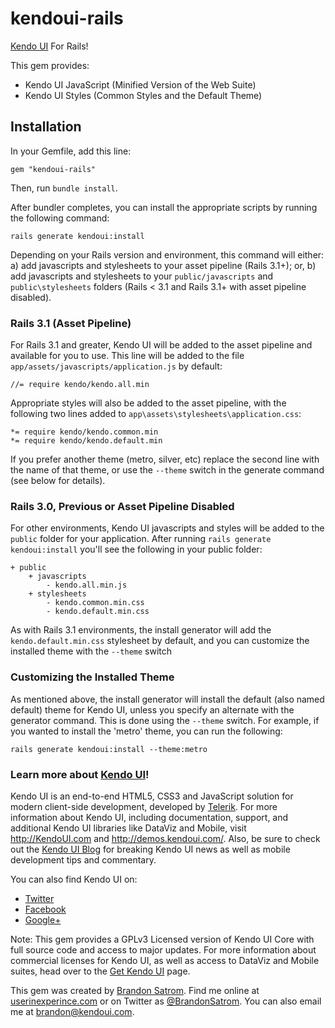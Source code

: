 # kendoui-rails

[Kendo UI](http://www.kendoui.com) For Rails!

This gem provides:

* Kendo UI JavaScript (Minified Version of the Web Suite)
* Kendo UI Styles (Common Styles and the Default Theme)

## Installation

In your Gemfile, add this line:

    gem "kendoui-rails"

Then, run `bundle install`. 

After bundler completes, you can install the appropriate scripts by running the following command:

    rails generate kendoui:install 

Depending on your Rails version and environment, this command will either:
 a) add javascripts and stylesheets to your asset pipeline (Rails 3.1+);
or, b) add javascripts and stylesheets to your `public/javascripts` and `public\stylesheets` folders (Rails < 3.1 and Rails 3.1+ with asset pipeline disabled).

### Rails 3.1 (Asset Pipeline)

For Rails 3.1 and greater, Kendo UI will be added to the asset pipeline and available for you to use. This line will be added to the file `app/assets/javascripts/application.js` by default:

    //= require kendo/kendo.all.min

Appropriate styles will also be added to the asset pipeline, with the following two lines added to `app\assets\stylesheets\application.css`:

	*= require kendo/kendo.common.min
	*= require kendo/kendo.default.min 

If you prefer another theme (metro, silver, etc) replace the second line with the name of that theme, or use the `--theme` switch in the generate command (see below for details).

### Rails 3.0, Previous or Asset Pipeline Disabled

For other environments, Kendo UI javascripts and styles will be added to the `public` folder for your application. After running `rails generate kendoui:install` you'll see the following in your public folder:

    + public
        + javascripts
            - kendo.all.min.js
        + stylesheets
            - kendo.common.min.css
            - kendo.default.min.css
            
As with Rails 3.1 environments, the install generator will add the `kendo.default.min.css` stylesheet by default, and you can customize the installed theme with the `--theme` switch

### Customizing the Installed Theme

As mentioned above, the install generator will install the default (also named default) theme for Kendo UI, unless you specify an alternate with the generator command. This is done using the `--theme` switch. For example, if you wanted to install the 'metro' theme, you can run the following:

    rails generate kendoui:install --theme:metro

### Learn more about [Kendo UI](http://kendoui.com)!

Kendo UI is an end-to-end HTML5, CSS3 and JavaScript solution for modern client-side development, developed by [Telerik](http://www.telerik.com). For more information about Kendo UI, including documentation, support, and additional Kendo UI libraries like DataViz and Mobile, visit http://KendoUI.com and http://demos.kendoui.com/. Also, be sure to check out the [Kendo UI Blog](http://www.kendoui.com/blogs.aspx) for breaking Kendo UI news as well as mobile development tips and commentary.

You can also find Kendo UI on:

* [Twitter](https://twitter.com/#!/KendoUI)
* [Facebook](http://www.facebook.com/KendoUI)
* [Google+](https://plus.google.com/117798269023828336983/posts)

Note: This gem provides a GPLv3 Licensed version of Kendo UI Core with full source code and access to major updates. For more information about commercial licenses for Kendo UI, as well as access to DataViz and Mobile suites, head over to the [Get Kendo UI](http://www.kendoui.com/blogs.aspx) page.

This gem was created by [Brandon Satrom](http://twitter.com/brandonsatrom). Find me online at [userinexperince.com](http://userinexperince.com) or on Twitter as [@BrandonSatrom](http://twitter.com/brandonsatrom). You can also email me at [brandon@kendoui.com](mailto:brandon@kendoui.com).